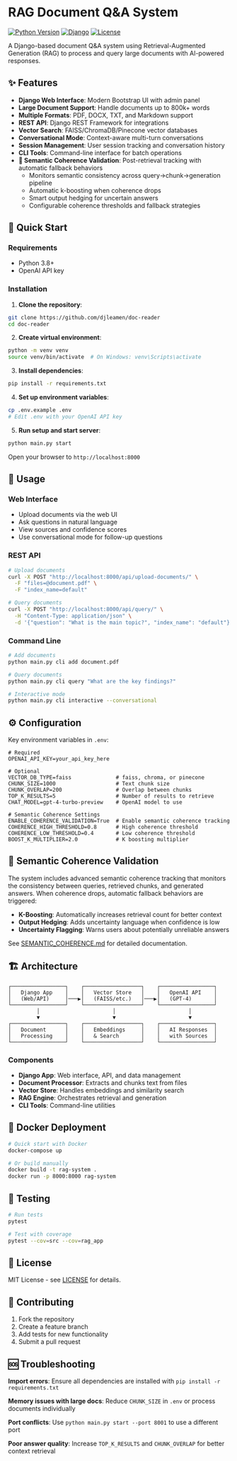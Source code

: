 # RAG Document Q&A System

[![Python Version](https://img.shields.io/badge/python-3.8%2B-blue)](https://www.python.org/downloads/)
[![Django](https://img.shields.io/badge/django-5.0%2B-green)](https://www.djangoproject.com/)
[![License](https://img.shields.io/badge/license-MIT-blue)](LICENSE)

A Django-based document Q&A system using Retrieval-Augmented Generation (RAG) to process and query large documents with AI-powered responses.

## ✨ Features

- **Django Web Interface**: Modern Bootstrap UI with admin panel
- **Large Document Support**: Handle documents up to 800k+ words
- **Multiple Formats**: PDF, DOCX, TXT, and Markdown support
- **REST API**: Django REST Framework for integrations
- **Vector Search**: FAISS/ChromaDB/Pinecone vector databases
- **Conversational Mode**: Context-aware multi-turn conversations
- **Session Management**: User session tracking and conversation history
- **CLI Tools**: Command-line interface for batch operations
- **🎯 Semantic Coherence Validation**: Post-retrieval tracking with automatic fallback behaviors
  - Monitors semantic consistency across query→chunk→generation pipeline
  - Automatic k-boosting when coherence drops
  - Smart output hedging for uncertain answers
  - Configurable coherence thresholds and fallback strategies

## 🚀 Quick Start

### Requirements
- Python 3.8+
- OpenAI API key
### Installation

1. **Clone the repository**:

```bash
git clone https://github.com/djleamen/doc-reader
cd doc-reader
```

2. **Create virtual environment**:

```bash
python -m venv venv
source venv/bin/activate  # On Windows: venv\Scripts\activate
```

3. **Install dependencies**:

```bash
pip install -r requirements.txt
```

4. **Set up environment variables**:

```bash
cp .env.example .env
# Edit .env with your OpenAI API key
```

5. **Run setup and start server**:

```bash
python main.py start
```

Open your browser to `http://localhost:8000`

## 📖 Usage

### Web Interface
- Upload documents via the web UI
- Ask questions in natural language
- View sources and confidence scores
- Use conversational mode for follow-up questions

### REST API
```bash
# Upload documents
curl -X POST "http://localhost:8000/api/upload-documents/" \
  -F "files=@document.pdf" \
  -F "index_name=default"

# Query documents
curl -X POST "http://localhost:8000/api/query/" \
  -H "Content-Type: application/json" \
  -d '{"question": "What is the main topic?", "index_name": "default"}'
```

### Command Line
```bash
# Add documents
python main.py cli add document.pdf

# Query documents
python main.py cli query "What are the key findings?"

# Interactive mode
python main.py cli interactive --conversational
```

## ⚙️ Configuration

Key environment variables in `.env`:

```env
# Required
OPENAI_API_KEY=your_api_key_here

# Optional
VECTOR_DB_TYPE=faiss              # faiss, chroma, or pinecone
CHUNK_SIZE=1000                   # Text chunk size
CHUNK_OVERLAP=200                 # Overlap between chunks
TOP_K_RESULTS=5                   # Number of results to retrieve
CHAT_MODEL=gpt-4-turbo-preview    # OpenAI model to use

# Semantic Coherence Settings
ENABLE_COHERENCE_VALIDATION=True  # Enable semantic coherence tracking
COHERENCE_HIGH_THRESHOLD=0.8      # High coherence threshold
COHERENCE_LOW_THRESHOLD=0.4       # Low coherence threshold
BOOST_K_MULTIPLIER=2.0            # K boosting multiplier
```

## 🎯 Semantic Coherence Validation

The system includes advanced semantic coherence tracking that monitors the consistency between queries, retrieved chunks, and generated answers. When coherence drops, automatic fallback behaviors are triggered:

- **K-Boosting**: Automatically increases retrieval count for better context
- **Output Hedging**: Adds uncertainty language when confidence is low  
- **Uncertainty Flagging**: Warns users about potentially unreliable answers

See [SEMANTIC_COHERENCE.md](SEMANTIC_COHERENCE.md) for detailed documentation.

## 🏗️ Architecture

```
┌─────────────────┐    ┌──────────────────┐    ┌─────────────────┐
│   Django App    │    │   Vector Store   │    │   OpenAI API    │
│   (Web/API)     │───▶│   (FAISS/etc.)   │───▶│   (GPT-4)       │
└─────────────────┘    └──────────────────┘    └─────────────────┘
         │                       │                       │
         ▼                       ▼                       ▼
┌─────────────────┐    ┌──────────────────┐    ┌─────────────────┐
│   Document      │    │   Embeddings     │    │   AI Responses  │
│   Processing    │    │   & Search       │    │   with Sources  │
└─────────────────┘    └──────────────────┘    └─────────────────┘
```

### Components
- **Django App**: Web interface, API, and data management
- **Document Processor**: Extracts and chunks text from files
- **Vector Store**: Handles embeddings and similarity search
- **RAG Engine**: Orchestrates retrieval and generation
- **CLI Tools**: Command-line utilities

## 🐋 Docker Deployment

```bash
# Quick start with Docker
docker-compose up

# Or build manually
docker build -t rag-system .
docker run -p 8000:8000 rag-system
```

## 🧪 Testing

```bash
# Run tests
pytest

# Test with coverage
pytest --cov=src --cov=rag_app
```

## 📄 License

MIT License - see [LICENSE](LICENSE) for details.

## 🤝 Contributing

1. Fork the repository
2. Create a feature branch
3. Add tests for new functionality
4. Submit a pull request

## 🆘 Troubleshooting

**Import errors**: Ensure all dependencies are installed with `pip install -r requirements.txt`

**Memory issues with large docs**: Reduce `CHUNK_SIZE` in `.env` or process documents individually

**Port conflicts**: Use `python main.py start --port 8001` to use a different port

**Poor answer quality**: Increase `TOP_K_RESULTS` and `CHUNK_OVERLAP` for better context retrieval
